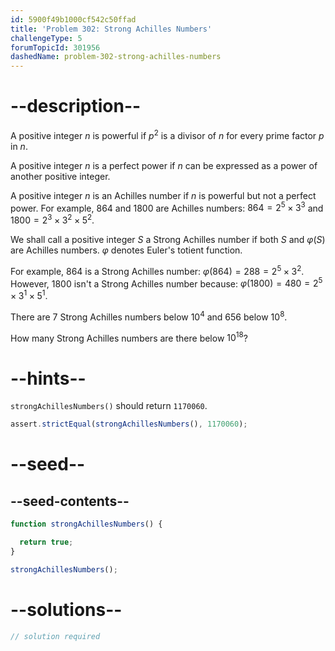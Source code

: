 ```yaml
---
id: 5900f49b1000cf542c50ffad
title: 'Problem 302: Strong Achilles Numbers'
challengeType: 5
forumTopicId: 301956
dashedName: problem-302-strong-achilles-numbers
---
```


# --description--

A positive integer $n$ is powerful if $p^2$ is a divisor of $n$ for every prime factor $p$ in $n$.

A positive integer $n$ is a perfect power if $n$ can be expressed as a power of another positive integer.

A positive integer $n$ is an Achilles number if $n$ is powerful but not a perfect power. For example, 864 and 1800 are Achilles numbers: $864 = 2^5 \times 3^3$ and $1800 = 2^3 \times 3^2 \times 5^2$.

We shall call a positive integer $S$ a Strong Achilles number if both $S$ and $φ(S)$ are Achilles numbers. $φ$ denotes Euler's totient function.

For example, 864 is a Strong Achilles number: $φ(864) = 288 = 2^5 \times 3^2$. However, 1800 isn't a Strong Achilles number because: $φ(1800) = 480 = 2^5 \times 3^1 \times 5^1$.

There are 7 Strong Achilles numbers below ${10}^4$ and 656 below ${10}^8$.

How many Strong Achilles numbers are there below ${10}^{18}$?

# --hints--

`strongAchillesNumbers()` should return `1170060`.

```js
assert.strictEqual(strongAchillesNumbers(), 1170060);
```

# --seed--

## --seed-contents--

```js
function strongAchillesNumbers() {

  return true;
}

strongAchillesNumbers();
```

# --solutions--

```js
// solution required
```
